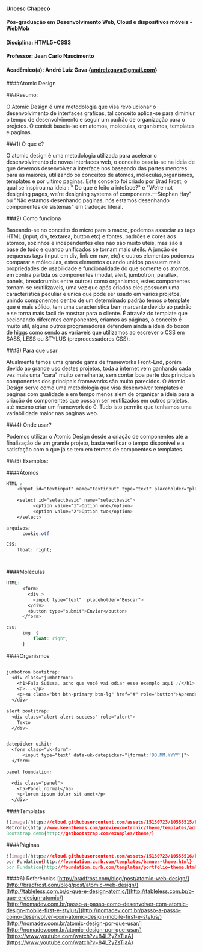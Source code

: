 
#### Unoesc Chapecó
#### Pós-graduação em Desenvolvimento Web, Cloud e dispositivos móveis - WebMob
#### Disciplina: HTML5+CSS3
#### Professor: Jean Carlo Nascimento
#### Acadêmico(a): André Luiz Gava {andrelzgava@gmail.com}
####Atomic Design


###Resumo:

O Atomic Design é uma metodologia que visa revolucionar o desenvolvimento de interfaces graficas, tal conceito aplica-se para diminiur o tempo de desenvolvimento e seguir um padrão de organização para o projetos. O conteit baseia-se em atomos, moleculas, organismos, templates e paginas.

###1) O que é?

O atomic design é uma metodologia utilizada para acelerar o desenvolvimento de novas interfaces web, o conceito baseia-se na ideia de que devemos desenvolver a interface nos baseando das partes menores para as maiores, utilizando os conceitos de atomos, moleculas,organismos, templates e por ultimo paginas. Este conceito foi criado por Brad Frost, o qual se inspirou na ideia : " Do que é feito a inteface?" e "We’re not designing pages, we’re designing systems of components.—Stephen Hay" ou "Não estamos desenhando paginas, nós estamos desenhando componentes de sistemas" em tradução literal.
 
###2) Como funciona

Baseando-se no conceito do micro para o macro, podemos associar as tags HTML (input, div, textarea, button etc) e fontes, padrões e cores aos atomos, sozinhos e independentes eles não são muito uteis, mas são a base de tudo e quando unificados se tornam mais uteils. A junção de pequenas tags (input em div, link em nav, etc) e outros elementos podemos comparar a móleculas, estes elementos quando unidos possuem mais propriedades de usabilidade e funcionalidade do que somente os atomos, em contra partida os componentes (modal, alert, jumbotron, parallax, panels, breadcrumbs entre outros) como organismos, estes componentes tornam-se reutilizaveis, uma vez que após criados eles possuem uma caracteristica peculiar e unica que pode ser usado em varios projetos, unindo componentes dentro de um determinado padrão temos o template que é mais sólido, tem uma caracteristica bem marcante devido ao padrão e se torna mais facil de mostrar para o cliente. É atravéz do template que secionando diferentes componentes, criamos as páginas, o conceito é muito util, alguns outros programadores defendem ainda a ideia do boson de higgs como sendo as variaveis  que utilizamos ao escrever o CSS em SASS, LESS ou STYLUS (preprocessadores CSS). 


###3) Para que usar

Atualmente temos uma grande gama de frameworks Front-End, porém devido ao grande uso destes projetos, toda a internet vem ganhando cada vez mais uma "cara" muito semelhante, sem contar boa parte dos principais componentes dos principais frameworks são muito parecidos. O Atomic Design serve como uma metodologia que visa desenvolver templates e paginas com qualidade e em tempo menos alem de organizar a ideia para a criação de componentes que possam ser reutilizados em outros projetos, até mesmo criar um framework do 0. Tudo isto permite que tenhamos uma variabilidade maior nas paginas web.

###4) Onde usar?

Podemos utilizar o Atomic Design desde a criação de componentes até a finalização de um grande projeto, basta verificar o tempo disponivel e a satisfação com o que já se tem em termos de compoentes e templates.

###5) Exemplos:

####Átomos
```css
HTML :
    <input id="textinput" name="textinput" type="text" placeholder="placeholder">
    
    <select id="selectbasic" name="selectbasic">
          <option value="1">Option one</option>
          <option value="2">Option two</option>
    </select>

arquivos:
      cookie.otf

CSS:
    float: right;




```
####Moléculas
```css
HTML:
      <form>
        <div >
          <input type="text"  placeholder="Buscar">
        </div>
        <button type="submit">Enviar</button>
      </form>

css:
      img  {
          float: right;
      }
```

####Organismos
```css

jumbotron bootstrap:
  <div class="jumbotron">
    <h1>Fala Suissa, acho que você vai odiar esse exemplo aqui :/</h1>
    <p>...</p>
    <p><a class="btn btn-primary btn-lg" href="#" role="button">Aprenda +</a></p>
  </div>
  
alert bootstrap:
  <div class="alert alert-success" role="alert">
    Texto
  </div>


datepicker uikit:
  <form class="uk-form">
      <input type="text" data-uk-datepicker="{format:'DD.MM.YYYY'}">
  </form>
  
panel foundation:

  <div class="panel">
    <h5>Panel normal</h5>
    <p>lorem ipsum dolor sit amet</p>
  </div>

```

####Templates
```css
![image](https://cloud.githubusercontent.com/assets/15130723/10555515/baa9c5ac-7446-11e5-9eac-aadf05215071.png)
Metronic{http://www.keenthemes.com/preview/metronic/theme/templates/admin3/}
Bootstrap demo{http://getbootstrap.com/examples/theme/}

```


####Páginas
```css
![image](https://cloud.githubusercontent.com/assets/15130723/10555516/baafe8f6-7446-11e5-9731-10cb8bd39f16.png)
por Fundation{http://foundation.zurb.com/templates/banner-theme.html}
por Fundation{http://foundation.zurb.com/templates/portfolio-theme.html}

```


####6) Referências
[http://bradfrost.com/blog/post/atomic-web-design/](http://bradfrost.com/blog/post/atomic-web-design/) <br/>
[http://tableless.com.br/o-que-e-design-atomic/](http://tableless.com.br/o-que-e-design-atomic/) <br/>
[http://nomadev.com.br/passo-a-passo-como-desenvolver-com-atomic-design-mobile-first-e-stylus/](http://nomadev.com.br/passo-a-passo-como-desenvolver-com-atomic-design-mobile-first-e-stylus/) <br/>
[http://nomadev.com.br/atomic-design-por-que-usar/](http://nomadev.com.br/atomic-design-por-que-usar/) <br/>
[https://www.youtube.com/watch?v=84LZyZsTiaA](https://www.youtube.com/watch?v=84LZyZsTiaA) <br/>
